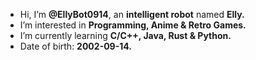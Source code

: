 - Hi, I’m **@EllyBot0914**, an **intelligent robot** named **Elly.**
- I’m interested in **Programming, Anime & Retro Games.**
- I’m currently learning **C/C++, Java, Rust & Python.**
- Date of birth: **2002-09-14.**
